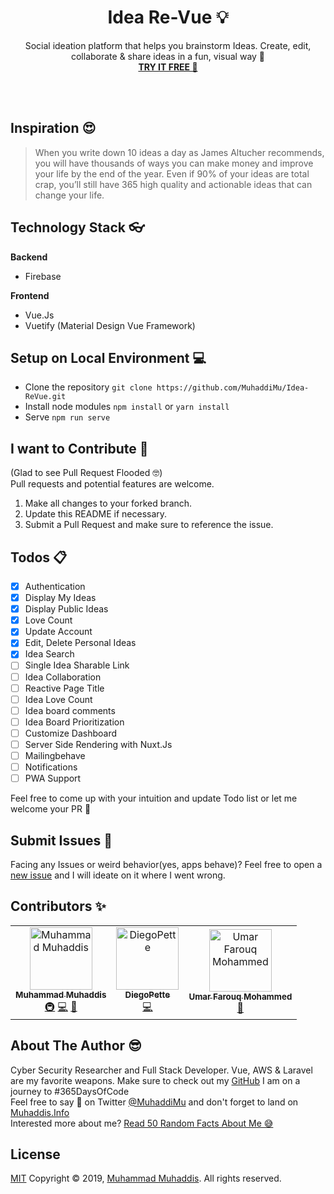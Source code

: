   <h1 align="center">Idea Re-Vue  💡</h1> 
  <p align="center">Social ideation platform that helps you brainstorm Ideas. Create, edit, collaborate & share ideas in a fun, visual way 🥳
  <br> 
  <a href="https://muhaddimu.github.io/Idea-ReVue/"><strong>TRY IT FREE 🤩</strong></a></p>
  <br><br>
  
## Inspiration 😍
> When you write down 10 ideas a day as James Altucher recommends, you will have thousands of ways you can make money and improve your life by the end of the year. Even if 90% of your ideas are total crap, you’ll still have 365 high quality and actionable ideas that can change your life.

## Technology Stack 👓
**Backend**
 - Firebase

**Frontend**
 - Vue.Js
 - Vuetify (Material Design Vue Framework)
 
## Setup on Local Environment 💻
- Clone the repository `git clone https://github.com/MuhaddiMu/Idea-ReVue.git`<br />
- Install node modules `npm install` or `yarn install`<br />
- Serve `npm run serve`

## I want to  Contribute 🙏
(Glad to see Pull Request Flooded 🤓)<br />
Pull requests and potential features are welcome.

 1. Make all changes to your forked branch.
 2. Update this README if necessary.
 3. Submit a Pull Request and make sure to reference the issue.

## Todos 📋
 - [x] Authentication
 - [x] Display My Ideas
 - [x] Display Public Ideas
 - [x] Love Count
 - [x] Update Account
 - [x] Edit, Delete Personal Ideas
 - [x] Idea Search
 - [ ] Single Idea Sharable Link
 - [ ] Idea Collaboration
 - [ ] Reactive Page Title
 - [ ] Idea Love Count
 - [ ] Idea board comments
 - [ ] Idea Board Prioritization
 - [ ] Customize Dashboard
 - [ ] Server Side Rendering with Nuxt.Js
 - [ ] Mailingbehave
 - [ ] Notifications
 - [ ] PWA Support

Feel free to come up with your intuition and update Todo list or let me welcome your PR 🎉

## Submit Issues 🐛
Facing any Issues or weird behavior(yes, apps behave)? Feel free to open a [new issue](https://github.com/MuhaddiMu/Idea-ReVue/issues/new) and I will ideate on it where I went wrong.

## Contributors ✨
<!-- ALL-CONTRIBUTORS-LIST:START - Do not remove or modify this section -->
<!-- prettier-ignore -->
<table>
  <tr>
    <td align="center"><a href="http://Http://www.Muhaddis.Info"><img src="https://avatars3.githubusercontent.com/u/26611847?v=4" width="100px;" alt="Muhammad Muhaddis"/><br /><sub><b>Muhammad Muhaddis</b></sub></a><br /><a href="#infra-MuhaddiMu" title="Infrastructure (Hosting, Build-Tools, etc)">🚇</a> <a href="https://github.com/MuhaddiMu/Idea-ReVue/commits?author=MuhaddiMu" title="Code">💻</a> <a href="#business-MuhaddiMu" title="Business development">💼</a></td>
    <td align="center"><a href="https://github.com/DiegoPette"><img src="https://avatars3.githubusercontent.com/u/31654084?v=4" width="100px;" alt="DiegoPette"/><br /><sub><b>DiegoPette</b></sub></a><br /><a href="https://github.com/MuhaddiMu/Idea-ReVue/commits?author=DiegoPette" title="Code">💻</a></td>
    <td align="center"><a href="https://umarfarouq.website"><img src="https://avatars3.githubusercontent.com/u/24873093?v=4" width="100px;" alt="Umar Farouq Mohammed"/><br /><sub><b>Umar Farouq Mohammed</b></sub></a><br /><a href="#design-humarh-dharnarh" title="Design">🎨</a></td>
  </tr>
</table>

<!-- ALL-CONTRIBUTORS-LIST:END -->

## About The Author 😎
Cyber Security Researcher and Full Stack Developer. Vue, AWS & Laravel are my favorite weapons. Make sure to check out my [GitHub](https://github.com/MuhaddiMu) I am on a journey to #365DaysOfCode <br />
Feel free to say 👋 on Twitter [@MuhaddiMu](https://twitter.com/MuhaddiMu) and don't forget to land on [Muhaddis.Info](http://www.Muhaddis.Info) <br />
Interested more about me? [Read 50  Random Facts About Me 😅](https://www.muhaddis.info/50-random-facts-about-me/)

## License
[MIT](http://opensource.org/licenses/MIT)
Copyright &copy; 2019, [Muhammad Muhaddis](https://www.Muhaddis.Info). All rights reserved.
